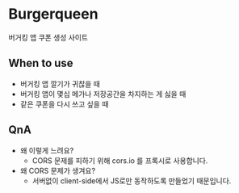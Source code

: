 # Burgerqueen

버거킹 앱 쿠폰 생성 사이트

## When to use

- 버거킹 앱 깔기가 귀찮을 때
- 버거킹 앱이 몇십 메가나 저장공간을 차지하는 게 싫을 때
- 같은 쿠폰을 다시 쓰고 싶을 때

## QnA

- 왜 이렇게 느려요?
  - CORS 문제를 피하기 위해 cors.io 를 프록시로 사용합니다.
- 왜 CORS 문제가 생겨요?
  - 서버없이 client-side에서 JS로만 동작하도록 만들었기 때문입니다.

